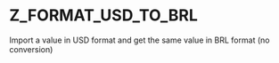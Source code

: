 # Z_FORMAT_USD_TO_BRL
Import a value in USD format and get the same value in BRL format (no conversion) 
